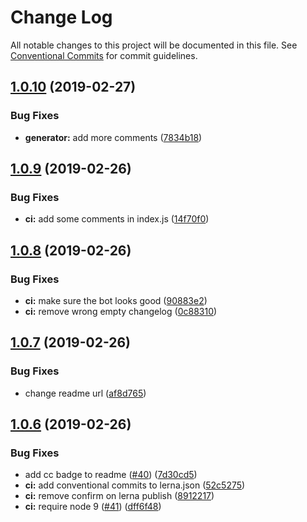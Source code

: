 # Change Log

All notable changes to this project will be documented in this file.
See [Conventional Commits](https://conventionalcommits.org) for commit guidelines.

## [1.0.10](https://github.com/vue-styleguidist/vue-cli-plugin-styleguidist/compare/v1.0.9...v1.0.10) (2019-02-27)


### Bug Fixes

* **generator:** add more comments ([7834b18](https://github.com/vue-styleguidist/vue-cli-plugin-styleguidist/commit/7834b18))





## [1.0.9](https://github.com/vue-styleguidist/vue-cli-plugin-styleguidist/compare/v1.0.8...v1.0.9) (2019-02-26)


### Bug Fixes

* **ci:** add some comments in index.js ([14f70f0](https://github.com/vue-styleguidist/vue-cli-plugin-styleguidist/commit/14f70f0))





## [1.0.8](https://github.com/vue-styleguidist/vue-cli-plugin-styleguidist/compare/v1.0.7...v1.0.8) (2019-02-26)


### Bug Fixes

* **ci:** make sure the bot looks good ([90883e2](https://github.com/vue-styleguidist/vue-cli-plugin-styleguidist/commit/90883e2))
* **ci:** remove wrong empty changelog ([0c88310](https://github.com/vue-styleguidist/vue-cli-plugin-styleguidist/commit/0c88310))





## [1.0.7](https://github.com/vue-styleguidist/vue-cli-plugin-styleguidist/compare/v1.0.6...v1.0.7) (2019-02-26)


### Bug Fixes

* change readme url ([af8d765](https://github.com/vue-styleguidist/vue-cli-plugin-styleguidist/commit/af8d765))





## [1.0.6](https://github.com/vue-styleguidist/vue-cli-plugin-styleguidist/compare/v1.0.5...v1.0.6) (2019-02-26)


### Bug Fixes

* add cc badge to readme ([#40](https://github.com/vue-styleguidist/vue-cli-plugin-styleguidist/issues/40)) ([7d30cd5](https://github.com/vue-styleguidist/vue-cli-plugin-styleguidist/commit/7d30cd5))
* **ci:** add conventional commits to lerna.json ([52c5275](https://github.com/vue-styleguidist/vue-cli-plugin-styleguidist/commit/52c5275))
* **ci:** remove confirm on lerna publish ([8912217](https://github.com/vue-styleguidist/vue-cli-plugin-styleguidist/commit/8912217))
* **ci:** require node 9 ([#41](https://github.com/vue-styleguidist/vue-cli-plugin-styleguidist/issues/41)) ([dff6f48](https://github.com/vue-styleguidist/vue-cli-plugin-styleguidist/commit/dff6f48))
